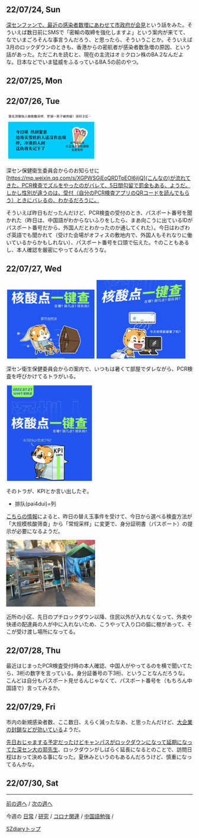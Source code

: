 ## 22/07/24, Sun

[深センファンで、最近の感染者数増にあわせて市政府が会見](https://www.shenzhen-fan.com/news-2022-07-24-new-announcement-about-covid-19-in-sz/)という話をみた。そういえば数日前にSMSで「密輸の取締を強化しますよ」という案内が来てて、なでいまごろそんな事言うんだろう、と思ったら、そういうことか。そういえば3月のロックダウンのときも、香港からの密航者が感染者数急増の原因、という話があった。ただこれを読むと、現在の主流はオミクロン株のBA.2なんだよな。日本などでいま猛威をふるっているBA.5の前のやつ。


## 22/07/25, Mon


## 22/07/26, Tue

<img src="https://github.com/akita11/SZdiary/blob/main/diary/photo/2022-07-26_12.35.42.png" width="240px">

深セン保健衛生委員会からのお知らせに[https://mp.weixin.qq.com/s/XGPWSGjEoQRDTpEOl6jljQ](こんなの)が流れてきた。PCR検査でズルをやったのがバレて、5日間勾留で罰金もある、ようだ。しかし性別が違うのは、受付（自分のPCR検査アプリのQRコードを読んでもらう）ときにバレるの、わかるだろうに。

そういえば昨日もだったんだけど、PCR検査の受付のとき、パスポート番号を聞かれた（昨日は、中国語がわからないふりをしたら、まあ向こうに出ているIDがパスポート番号だから、外国人だとわかったのか通してくれた）。今日はわざわざ英語でも聞かれて（受けた会場がオフィスの敷地内で、外国人もそれなりに働いているからかもしれない）、パスポート番号を口頭で伝えた。↑のこともあるし、本人確認を厳密にやってるんだろうな。


## 22/07/27, Wed

<img src="https://github.com/akita11/SZdiary/blob/main/diary/photo/2022-07-27_15.30.44.png" width="240px">
<img src="https://github.com/akita11/SZdiary/blob/main/diary/photo/2022-07-27_15.31.28.png" width="240px">

深セン衛生保健委員会からの案内で、いつもは暑くて部屋でダレながら、PCR検査を呼びかけてるトラがいる。

<img src="https://github.com/akita11/SZdiary/blob/main/diary/photo/2022-07-27_15.29.58.png" width="240px">

そのトラが、KPIとか言い出したぞ。

- 排队(pai4dui)=列

[こちらの情報](https://mp.weixin.qq.com/s/9qJkNU1zMKmSb0btXjHjhg)によると、昨日の替え玉事件を受けて、今日から選べる検査方法が「大规模核酸筛查」から「常规采样」に変更で、身分証明書（パスポート）の提示が必要になるようだ。

<img src="https://github.com/akita11/SZdiary/blob/main/diary/photo/2022-07-27_17.59.12.jpg" width="240px">

近所の小区、先日のプチロックダウン以降、住民以外が入れなくなって、外卖や快递の配達員の人が中に入れないため、こうやって入り口の脇に棚があって、そこが受け渡し場所になってる。


## 22/07/28, Thu

最近はじまったPCR検査受付時の本人確認、中国人がやってるのを横で聞いてたら、3桁の数字を言っている。身分証番号の下3桁、ということなんだろうな。こんどは自分もパスポート見せるんじゃなくて、パスポート番号を（もちろん中国語で）言ってみるか。


## 22/07/29, Fri

市内の新規感染者数、ここ数日、えらく減ったなあ、と思ったんだけど、[大企業の封鎖などが効いている](https://www.shenzhen-fan.com/news-2022-07-29-new-announcement-about-covid-19-in-sz/)ようだ。

[先日おじゃまする予定だったけどキャンパスがロックダウンになって延期になってた深セン大の郭先生](https://github.com/akita11/SZdiary/blob/main/diary/covid19/2207-3.md#220723-sat)、ロックダウンがしばらく延長になるとのことで、訪問日程はおって決める事になった。夏休みというのもあるんだろうけど、慎重になってるんかな。


## 22/07/30, Sat


***

[前の週へ](2206-5.md) /
[次の週へ](2207-3.md)

今週の
[日常](../diary/2207-4.md) /
[研究](../research/2207-4.md) /
[コロナ関連](../covid19/2207-4.md) / 
[中国語勉強](../chinese/2207-4.md) / 

[SZdiaryトップ](../../README.md)
